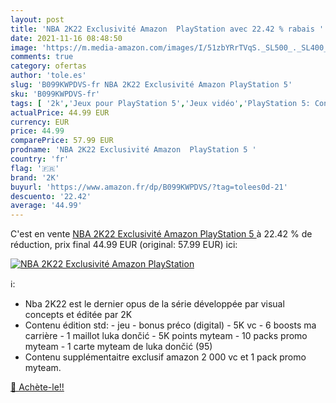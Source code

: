 ```yaml
---
layout: post
title: 'NBA 2K22 Exclusivité Amazon  PlayStation avec 22.42 % rabais '
date: 2021-11-16 08:48:50
image: 'https://m.media-amazon.com/images/I/51zbYRrTVqS._SL500_._SL400_.jpg'
comments: true
category: ofertas
author: 'tole.es'
slug: 'B099KWPDVS-fr NBA 2K22 Exclusivité Amazon PlayStation 5'
sku: 'B099KWPDVS-fr'
tags: [ '2k','Jeux pour PlayStation 5','Jeux vidéo','PlayStation 5: Consoles, jeux et accessoires', ]
actualPrice: 44.99 EUR
currency: EUR
price: 44.99
comparePrice: 57.99 EUR
prodname: 'NBA 2K22 Exclusivité Amazon  PlayStation 5 '
country: 'fr'
flag: '🇫🇷'
brand: '2K'
buyurl: 'https://www.amazon.fr/dp/B099KWPDVS/?tag=tolees0d-21'
descuento: '22.42'
average: '44.99'
---
```


C'est en vente [NBA 2K22 Exclusivité Amazon  PlayStation 5 ](https://www.amazon.fr/dp/B099KWPDVS/?tag=tolees0d-21)  à  22.42 % de réduction, prix final  44.99 EUR (original: 57.99 EUR) ici:

[![NBA 2K22 Exclusivité Amazon  PlayStation](https://m.media-amazon.com/images/I/51zbYRrTVqS._SL500_._SL400_.jpg)](https://www.amazon.fr/dp/B099KWPDVS/?tag=tolees0d-21)

ℹ️:

- Nba 2K22 est le dernier opus de la série développée par visual concepts et éditée par 2K
- Contenu édition std: - jeu - bonus préco (digital) - 5K vc - 6 boosts ma carrière - 1 maillot luka dončić - 5K points myteam - 10 packs promo myteam - 1 carte myteam de luka dončić (95)
- Contenu supplémentaitre exclusif amazon 2 000 vc et 1 pack promo myteam.

[🛒 Achète-le!!](https://www.amazon.fr/dp/B099KWPDVS/?tag=tolees0d-21)
